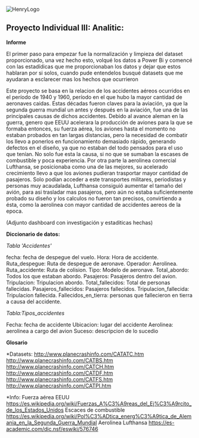 ![HenryLogo](https://d31uz8lwfmyn8g.cloudfront.net/Assets/logo-henry-white-lg.png)

## **Proyecto Individual III: Analitic:**

**Informe**

El primer paso para empezar fue la normalización y limpieza del dataset proporcionado, una vez hecho esto, volqué los datos a Power Bi y comencé
con las estadídicas que me proporcionaban los datos y dejar que estos hablaran por si solos, cuando pude entendelos busqué datasets que me ayudaran a esclarecer
mas los hechos que ocurrieron

Este proyecto se basa en la relacion de los accidentes aéreos ocurridos en el período de 1940 y 1960, período en el que hubo la mayor cantidad de aeronaves caidas.
Estas décadas fueron claves para la aviación, ya que la segunda guerra mundial un antes y después en la aviación, fue una de las principales causas de dichos accidentes.
Debido al avance aleman en la guerra, genero que EEUU acelerara la producción de aviones para la que se formaba entonces, su fuerza aérea, los aviones hasta el 
momento no estaban probados en tan largas distancias, pero la necesidad de combatir los llevo a ponerlos en funcionamiento demasiado rápido, generando defectos en el
diseño, ya que no estaban del todo pensados para el uso que tenían. No solo fue esta la causa, si no que se sumaban la escases de combustible y poca experiencia.
Por otra parte la aerolinea comercial Lufthansa, se posicionaba como una de las mejores, su acelerado crecimiento llevo a que los aviones pudieran trasportar mayor 
cantidad de pasajeros. Solo podían acceder a este transportes militares, periodistas y personas muy acaudalada, Lufthansa consiguió aumentar el tamaño del avión, para
asi trasladar mas pasajeros, pero aún no estaba suficientemente probado su diseño y los calculos no fueron tan precisos, convirtiendo a ésta, como la aerolinea con
mayor cantidad de accidentes aereos de la epoca. 

(Adjunto dashboard con investigación y estaditicas hechas)

**Diccionario de datos:**

*Tabla 'Accidentes'*

 fecha: fecha de despegue del vuelo.
 Hora: Hora de accidente.
 Ruta_despegue: Ruta de despegue de aeronave.
 Operador: Aerolinea.
 Ruta_accidente: Ruta de colision.
 Tipo: Modelo de aeronave.
 Total_abordo: Todos los que estaban abordo.
 Pasajeros: Pasajeros dentro del avion.
 Tripulacion: Tripulacion abordo.
 Total_fallecidos: Total de personas fallecidas.
 Pasajeros_fallecidos: Pasajeros fallecidos.
 Tripulacion_fallecida: Tripulacion fallecida.
 Fallecidos_en_tierra: personas que fallecieron en tierra a causa del accidente.

*Tabla:Tipos_accidentes*

Fecha: fecha de accidente
Ubicacion: lugar del accidente
Aerolinea: aerolinea a cargo del avion
Suceso: descripcion de lo sucedio

**Glosario**

*Datasets:
http://www.planecrashinfo.com/CATATC.htm
http://www.planecrashinfo.com/CATBS.htm
http://www.planecrashinfo.com/CATCH.htm
http://www.planecrashinfo.com/CATDF.htm
http://www.planecrashinfo.com/CATFS.htm
http://www.planecrashinfo.com/CATPI.htm

*Info:
Fuerza aérea EEUU
https://es.wikipedia.org/wiki/Fuerzas_A%C3%A9reas_del_Ej%C3%A9rcito_de_los_Estados_Unidos
Escaces de combustible
https://es.wikipedia.org/wiki/Pol%C3%ADtica_energ%C3%A9tica_de_Alemania_en_la_Segunda_Guerra_Mundial
Aerolinea Lufthansa
https://es-academic.com/dic.nsf/eswiki/576746
